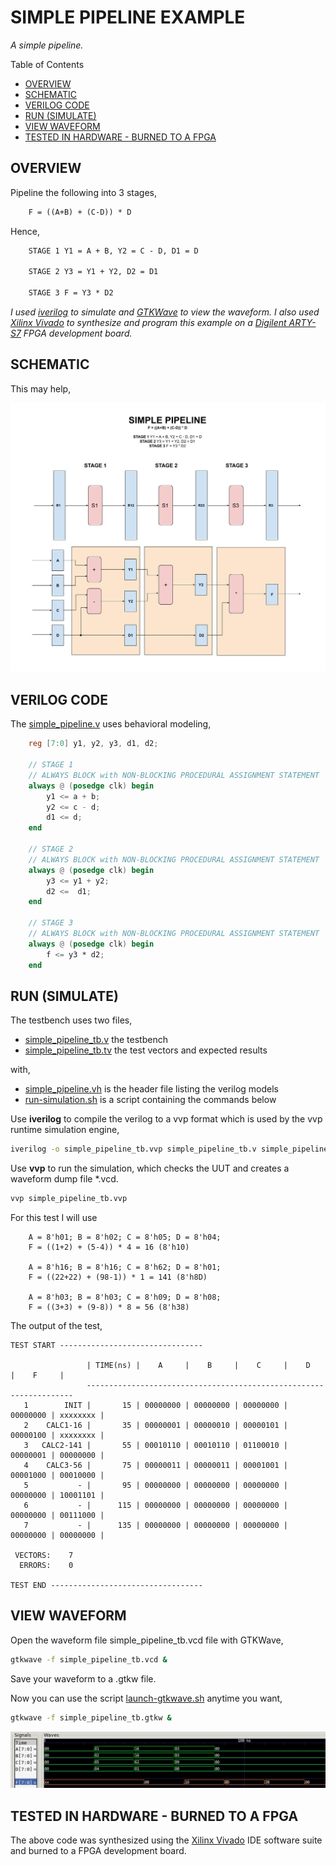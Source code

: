# SIMPLE PIPELINE EXAMPLE

_A simple pipeline._

Table of Contents

* [OVERVIEW](https://github.com/JeffDeCola/my-verilog-examples/tree/master/systems/pipelines/simple_pipeline#overview)
* [SCHEMATIC](https://github.com/JeffDeCola/my-verilog-examples/tree/master/systems/pipelines/simple_pipeline#schematic)
* [VERILOG CODE](https://github.com/JeffDeCola/my-verilog-examples/tree/master/systems/pipelines/simple_pipeline#verilog-code)
* [RUN (SIMULATE)](https://github.com/JeffDeCola/my-verilog-examples/tree/master/systems/pipelines/simple_pipeline#run-simulate)
* [VIEW WAVEFORM](https://github.com/JeffDeCola/my-verilog-examples/tree/master/systems/pipelines/simple_pipeline#view-waveform)
* [TESTED IN HARDWARE - BURNED TO A FPGA](https://github.com/JeffDeCola/my-verilog-examples/tree/master/systems/pipelines/simple_pipeline#tested-in-hardware---burned-to-a-fpga)

## OVERVIEW

Pipeline the following into 3 stages,

```txt
    F = ((A+B) + (C-D)) * D
```

Hence,

```txt
    STAGE 1 Y1 = A + B, Y2 = C - D, D1 = D

    STAGE 2 Y3 = Y1 + Y2, D2 = D1

    STAGE 3 F = Y3 * D2
```

_I used
[iverilog](https://github.com/JeffDeCola/my-cheat-sheets/tree/master/hardware/tools/simulation/iverilog-cheat-sheet)
to simulate and
[GTKWave](https://github.com/JeffDeCola/my-cheat-sheets/tree/master/hardware/tools/simulation/gtkwave-cheat-sheet)
to view the waveform. I also used
[Xilinx Vivado](https://github.com/JeffDeCola/my-cheat-sheets/tree/master/hardware/tools/synthesis/xilinx-vivado-cheat-sheet)
to synthesize and program this example on a
[Digilent ARTY-S7](https://github.com/JeffDeCola/my-cheat-sheets/tree/master/hardware/development/fpga-development-boards/digilent-arty-s7-cheat-sheet)
FPGA development board._

## SCHEMATIC

This may help,

![IMAGE - simple-pipeline.jpg - IMAGE](../../../docs/pics/systems/simple-pipeline.jpg)

## VERILOG CODE

The
[simple_pipeline.v](https://github.com/JeffDeCola/my-verilog-examples/blob/master/systems/pipelines/simple_pipeline/simple_pipeline.v)
uses behavioral modeling,

```verilog
    reg [7:0] y1, y2, y3, d1, d2;

    // STAGE 1
    // ALWAYS BLOCK with NON-BLOCKING PROCEDURAL ASSIGNMENT STATEMENT
    always @ (posedge clk) begin
        y1 <= a + b;
        y2 <= c - d;
        d1 <= d;
    end

    // STAGE 2
    // ALWAYS BLOCK with NON-BLOCKING PROCEDURAL ASSIGNMENT STATEMENT
    always @ (posedge clk) begin
        y3 <= y1 + y2;
        d2 <=  d1;
    end

    // STAGE 3
    // ALWAYS BLOCK with NON-BLOCKING PROCEDURAL ASSIGNMENT STATEMENT
    always @ (posedge clk) begin
        f <= y3 * d2;
    end
```

## RUN (SIMULATE)

The testbench uses two files,

* [simple_pipeline_tb.v](https://github.com/JeffDeCola/my-verilog-examples/blob/master/systems/pipelines/simple_pipeline/simple_pipeline_tb.v)
  the testbench
* [simple_pipeline_tb.tv](https://github.com/JeffDeCola/my-verilog-examples/blob/master/systems/pipelines/simple_pipeline/simple_pipeline_tb.tv)
  the test vectors and expected results

with,

* [simple_pipeline.vh](https://github.com/JeffDeCola/my-verilog-examples/blob/master/systems/pipelines/simple_pipeline/simple_pipeline.vh)
  is the header file listing the verilog models
* [run-simulation.sh](https://github.com/JeffDeCola/my-verilog-examples/blob/master/systems/pipelines/simple_pipeline/run-simulation.sh)
  is a script containing the commands below

Use **iverilog** to compile the verilog to a vvp format
which is used by the vvp runtime simulation engine,

```bash
iverilog -o simple_pipeline_tb.vvp simple_pipeline_tb.v simple_pipeline.vh
```

Use **vvp** to run the simulation, which checks the UUT
and creates a waveform dump file *.vcd.

```bash
vvp simple_pipeline_tb.vvp
```

For this test I will use

```text
    A = 8'h01; B = 8'h02; C = 8'h05; D = 8'h04;
    F = ((1+2) + (5-4)) * 4 = 16 (8'h10)

    A = 8'h16; B = 8'h16; C = 8'h62; D = 8'h01;
    F = ((22+22) + (98-1)) * 1 = 141 (8'h8D)

    A = 8'h03; B = 8'h03; C = 8'h09; D = 8'h08;
    F = ((3+3) + (9-8)) * 8 = 56 (8'h38)
```

The output of the test,

```text
TEST START --------------------------------

                 | TIME(ns) |    A     |    B     |    C     |    D     |    F     |
                 -------------------------------------------------------------------
   1        INIT |       15 | 00000000 | 00000000 | 00000000 | 00000000 | xxxxxxxx |
   2    CALC1-16 |       35 | 00000001 | 00000010 | 00000101 | 00000100 | xxxxxxxx |
   3   CALC2-141 |       55 | 00010110 | 00010110 | 01100010 | 00000001 | 00000000 |
   4    CALC3-56 |       75 | 00000011 | 00000011 | 00001001 | 00001000 | 00010000 |
   5           - |       95 | 00000000 | 00000000 | 00000000 | 00000000 | 10001101 |
   6           - |      115 | 00000000 | 00000000 | 00000000 | 00000000 | 00111000 |
   7           - |      135 | 00000000 | 00000000 | 00000000 | 00000000 | 00000000 |

 VECTORS:    7
  ERRORS:    0

TEST END ----------------------------------
```

## VIEW WAVEFORM

Open the waveform file simple_pipeline_tb.vcd file with GTKWave,

```bash
gtkwave -f simple_pipeline_tb.vcd &
```

Save your waveform to a .gtkw file.

Now you can use the script
[launch-gtkwave.sh](https://github.com/JeffDeCola/my-verilog-examples/blob/master/launch-GTKWave-script/launch-gtkwave.sh)
anytime you want,

```bash
gtkwave -f simple_pipeline_tb.gtkw &
```

![simple_pipeline-waveform.jpg](../../../docs/pics/sequential-logic/simple_pipeline-waveform.jpg)

## TESTED IN HARDWARE - BURNED TO A FPGA

The above code was synthesized using the
[Xilinx Vivado](https://github.com/JeffDeCola/my-cheat-sheets/tree/master/hardware/tools/synthesis/xilinx-vivado-cheat-sheet)
IDE software suite and burned to a FPGA development board.
